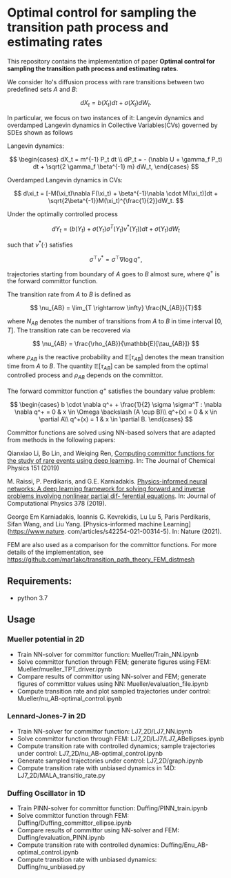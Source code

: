 # Optimal control for sampling the transition path process and estimating rates

This repository contains the implementation of paper **Optimal control for sampling the transition path process and estimating rates**. 

We consider Ito's diffusion process with rare transitions between two predefined sets $A$ and $B$:

$$ dX_t = b(X_t) dt + \sigma(X_t) dW_t. $$

In particular, we focus on two instances of it: Langevin dynamics and overdamped Langevin dynamics in Collective Variables(CVs) governed by 
SDEs shown as follows

Langevin dynamics: 

$$ \begin{cases}
        dX_t = m^{-1} P_t dt \\
        dP_t = - (\nabla U + \gamma_f P_t) dt + \sqrt{2 \gamma_f \beta^{-1} m} dW_t,
    \end{cases} $$
    
Overdamped Langevin dynamics in CVs: 

$$ d\xi_t = [-M(\xi_t)\nabla F(\xi_t) + \beta^{-1}\nabla \cdot M(\xi_t)]dt + \sqrt{2\beta^{-1}}M(\xi_t)^{\frac{1}{2}}dW_t. $$

Under the optimally controlled process

$$ dY_t = (b(Y_t) + \sigma(Y_t) \sigma^T(Y_t) v^*(Y_t)) dt + \sigma(Y_t) dW_t $$

such that $v^*(\cdot)$ satisfies

$$ \sigma^\top v^* = \sigma^\top \nabla \log q^+,$$

trajectories starting from boundary of $A$ goes to $B$ almost sure, where $q^+$ is the forward committor function. 

The transition rate from $A$ to $B$ is defined as

$$ \nu_{AB} = \lim_{T \rightarrow \infty} \frac{N_{AB}}{T}$$

where $N_{AB}$ denotes the number of transitions from $A$ to $B$ in time interval $[0,T]$. The transition rate can be recovered via

$$ \nu_{AB} = \frac{\rho_{AB}}{\mathbb{E}[\tau_{AB}]} $$

where $\rho_{AB}$ is the reactive probability and $\mathbb{E}[\tau_{AB}]$ denotes the mean transition time from $A$ to $B$. The quantity $\mathbb{E}[\tau_{AB}]$ can be sampled from the optimal controlled process and $\rho_{AB}$ depends on the committor.

The forward committor function $q^+$ satisfies the boundary value problem:

$$ \begin{cases}
b \cdot \nabla q^+ + \frac{1}{2} \sigma \sigma^T : \nabla \nabla q^+  = 0 & x \in \Omega \backslash (A \cup B)\\
q^+(x) = 0 & x \in \partial A\\
q^+(x) = 1 & x \in \partial B.
\end{cases} $$

Committor functions are solved using NN-based solvers that are adapted from methods in the following papers:

Qianxiao Li, Bo Lin, and Weiqing Ren, [Computing committor functions for the study of rare events using deep learning](https://aip.scitation.org/doi/10.1063/1.5110439). In: The Journal of Chemical Physics 151 (2019)

M. Raissi, P. Perdikaris, and G.E. Karniadakis. [Physics-informed neural networks: A deep
learning framework for solving forward and inverse problems involving nonlinear partial dif-
ferential equations](https://doi.org/https://doi.org/10.1016/j.jcp.2018.10.045). In: Journal of Computational Physics 378 (2019).

George Em Karniadakis, Ioannis G. Kevrekidis, Lu Lu 5, Paris Perdikaris, Sifan Wang, and Liu
Yang. [Physics-informed machine Learning](https://www.nature.
com/articles/s42254-021-00314-5). In: Nature (2021).

FEM are also used as a comparison for the committor functions. For more details of the implementation, see https://github.com/mar1akc/transition_path_theory_FEM_distmesh

## Requirements:
- python 3.7

## Usage

### Mueller potential in 2D
- Train NN-solver for committor function: Mueller/Train_NN.ipynb
- Solve committor function through FEM; generate figures using FEM: Mueller/mueller_TPT_driver.ipynb
- Compare results of committor using NN-solver and FEM; generate figures of committor values using NN: Mueller/evaluation_file.ipynb
- Compute transition rate and plot sampled trajectories under control: Mueller/nu_AB-optimal_control.ipynb

### Lennard-Jones-7 in 2D
- Train NN-solver for committor function: LJ7_2D/LJ7_NN.ipynb
- Solve committor function through FEM: LJ7_2D/LJ7/LJ7_ABellipses.ipynb
- Compute transition rate with controlled dynamics; sample trajectories under control: LJ7_2D/nu_AB-optimal_control.ipynb
- Generate sampled trajectories under control: LJ7_2D/graph.ipynb
- Compute transition rate with unbiased dynamics in 14D: LJ7_2D/MALA_transitio_rate.py

### Duffing Oscillator in 1D
- Train PINN-solver for committor function: Duffing/PINN_train.ipynb
- Solve committor function through FEM: Duffing/Duffing_committor_ellipse.ipynb
- Compare results of committor using NN-solver and FEM: Duffing/evaluation_PINN.ipynb
- Compute transition rate with controlled dynamics: Duffing/Enu_AB-optimal_control.ipynb
- Compute transition rate with unbiased dynamics: Duffing/nu_unbiased.py

